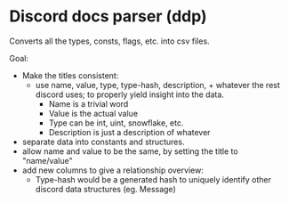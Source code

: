 # Discord docs parser (ddp)
Converts all the types, consts, flags, etc. into csv files.

Goal:
 - Make the titles consistent:
   - use name, value, type, type-hash, description, + whatever the rest discord uses; to properly yield insight into the data.    
     - Name is a trivial word
     - Value is the actual value
     - Type can be int, uint, snowflake, etc. 
     - Description is just a description of whatever
 - separate data into constants and structures.
 - allow name and value to be the same, by setting the title to "name/value"
 - add new columns to give a relationship overview:
   - Type-hash would be a generated hash to uniquely identify other discord data structures (eg. Message)
